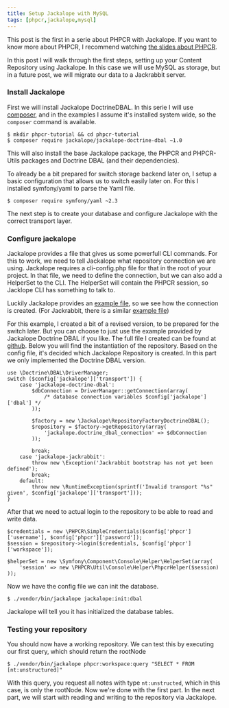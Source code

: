 ```yaml
---
title: Setup Jackalope with MySQL
tags: [phpcr,jackalope,mysql]
---
```

This post is the first in a serie about PHPCR with Jackalope. If you want to know more about PHPCR, I recommend watching
[the slides about PHPCR].

In this post I will walk through the first steps, setting up your Content Repository using Jackalope. In this case we
will use MySQL as storage, but in a future post, we will migrate our data to a Jackrabbit server.

### Install Jackalope

First we will install Jackalope DoctrineDBAL. In this serie I will use [composer], and in the examples I assume it's
installed system wide, so the `composer` command is available.

~~~language-bash
$ mkdir phpcr-tutorial && cd phpcr-tutorial
$ composer require jackalope/jackalope-doctrine-dbal ~1.0
~~~

This will also install the base Jackalope package, the PHPCR and PHPCR-Utils packages and Doctrine DBAL (and their
dependencies).

To already be a bit prepared for switch storage backend later on, I setup a basic configuration that allows us to switch
easily later on. For this I installed symfony/yaml to parse the Yaml file.

~~~language-bash
$ composer require symfony/yaml ~2.3
~~~

The next step is to create your database and configure Jackalope with the correct transport layer.

### Configure jackalope

Jackalope provides a file that gives us some powerfull CLI commands. For this to work, we need to tell Jackalope what
repository connection we are using. Jackalope requires a cli-config.php file for that in the root of your project.
In that file, we need to define the connection, but we can also add a HelperSet to the CLI. The HelperSet will contain
the PHPCR session, so Jacklope CLI has something to talk to.

Luckily Jackalope provides an [example file], so we see how the connection is created. (For Jackrabbit, there is a
similar [example file][jackrabbit example file])

For this example, I created a bit of a revised version, to be prepared for the switch later. But you can choose to just
use the example provided by Jackalope Doctrine DBAL if you like. The full file I created can be found at [github][cli-config].
Below you will find the instantiation of the repository. Based on the config file, it's
decided which Jackalope Repository is created. In this part we only implemented the Doctrine DBAL version.

~~~language-php
use \Doctrine\DBAL\DriverManager;
switch ($config['jackalope']['transport']) {
    case 'jackalope-doctrine-dbal':
        $dbConnection = DriverManager::getConnection(array(
            /* database connection variables $config['jackalope']['dbal'] */
        ));

        $factory = new \Jackalope\RepositoryFactoryDoctrineDBAL();
        $repository = $factory->getRepository(array(
            'jackalope.doctrine_dbal_connection' => $dbConnection
        ));

        break;
    case 'jackalope-jackrabbit':
        throw new \Exception('Jackrabbit bootstrap has not yet been defined');
        break;
    default:
        throw new \RuntimeException(sprintf('Invalid transport "%s" given', $config['jackalope']['transport']));
}
~~~

After that we need to actual login to the repository to be able to read and write data.

~~~language-php
$credentials = new \PHPCR\SimpleCredentials($config['phpcr']['username'], $config['phpcr']['password']);
$session = $repository->login($credentials, $config['phpcr']['workspace']);

$helperSet = new \Symfony\Component\Console\Helper\HelperSet(array(
    'session' => new \PHPCR\Util\Console\Helper\PhpcrHelper($session)
));
~~~

Now we have the config file we can init the database.

~~~language-bash
$ ./vendor/bin/jackalope jackalope:init:dbal
~~~

Jackalope will tell you it has initialized the database tables.

### Testing your repository

You should now have a working repository. We can test this by executing our first query, which should return the rootNode

~~~language-bash
$ ./vendor/bin/jackalope phpcr:workspace:query "SELECT * FROM [nt:unstructured]"
~~~

With this query, you request all notes with type `nt:unstructed`, which in this case, is only the rootNode.
Now we're done with the first part. In the next part, we will start with reading and writing to the repository via
Jackalope.

[the slides about PHPCR]: http://phpcr.github.io/slides.html
[composer]: http://getcomposer.org
[example file]: https://github.com/jackalope/jackalope-doctrine-dbal/blob/master/cli-config.php.dist
[jackrabbit example file]: https://github.com/jackalope/jackalope-jackrabbit/blob/master/cli-config.php.dist
[cli-config]: https://github.com/wjzijderveld/phpcr-blog-serie/blob/part1-setup/cli-config.php